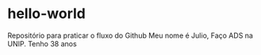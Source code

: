 # hello-world
Repositório para praticar o fluxo do Github
Meu nome é Julio, Faço ADS na UNIP.
Tenho 38 anos
